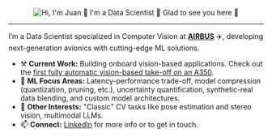 <p align="center">
  <img src="./assets/introduction.gif" alt="Hi, I'm Juan 👋 I'm a Data Scientist 🤖 Glad to see you here 🤗">
</p>

<!-- https://codesandbox.io/s/github-profile-2ijk7 -->
---

I’m a Data Scientist specialized in Computer Vision at [**AIRBUS**](https://www.airbus.com/) ✈️, developing next-generation avionics with cutting-edge ML solutions.

- ⚒️ **Current Work:** Building onboard vision-based applications. Check out the [first fully automatic vision-based take-off on an A350](https://www.youtube.com/watch?v=9TIBeso4abU/).
- 🤖 **ML Focus Areas:** Latency-performance trade-off, model compression (quantization, pruning, etc.), uncertainty quantification, synthetic-real data blending, and custom model architectures.
- 🔬 **Other Interests:** "Classic" CV tasks like pose estimation and stereo vision, multimodal LLMs.
- 📫 **Connect:** [LinkedIn](https://www.linkedin.com/in/juanriverosesma/) for more info or to get in touch.
